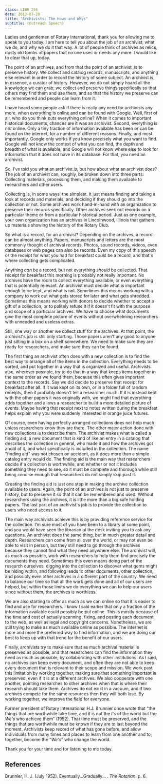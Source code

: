 ```yaml
---
class: LIBR 256
date: 2013-07-28
title: "Archivists: The Hows and Whys"
subtitle: (Outreach Speech)
...
```


Ladies and gentlemen of Rotary International, thank you for allowing me to speak to you today.
I am here to tell you about the job of an archivist; what we do, and why we do it that way.
A lot of people think of archives as relics, dusty old tombs of papers that no one uses or needs any more.
I would like to clear that up, today.

The point of an archives, and from that the point of an archivist, is to preserve history.
We collect and catalog records, manuscripts, and anything else relevant in order to record the history of some subject.
An archivist is, in essence, a curator of history.
However, we do not simply hoard all the knowledge we can grab; we collect and preserve things specifically so that others may find them and use them, and so that the history we preserve can be remembered and people can learn from it.

I have heard some people ask if there is really any need for archivists any more, when everything is online and can be found with Google.
Well, first of all, who do you think _puts_ everything online?
When it comes to important historical documents, chances are it was an archivist.
Second, everything is _not_ online.
Only a tiny fraction of information available has been or can be found on the internet, for a number of different reasons.
Finally, and most importantly, Google only works if you know precisely what you want to find.
Google will not know the context of what you can find, the depth and breadth of what is available, and Google will not know where else to look for information that it does not have in its database.
For that, you need an archivist.

So, I've told you what an archivist _is_, but how about what an archivist _does_?
The job of an archivist can, roughly, be broken down into three parts:
Collecting materials, processing them, and making them available to researchers and other users.

Collecting is, in some ways, the simplest.
It just means finding and taking a look at records and materials, and deciding if they should go into the collection or not.
Some archives work hand-in-hand with an organization to preserve their records specifically.
Other archives seek out records on a particular theme or from a particular historical period.
Just as one example, your own organization has an archives in Lincolnwood, Illinois that gathers up materials showing the history of the Rotary Club.

So what is a record, for an archivist?
Depending on the archives, a record can be almost anything.
Papers, manuscripts and letters are the most commonly thought of archival records.
Photos, sound records, videos, even databases or web pages can also be records.
Even my copy of this speech or the receipt for what you had for breakfast could be a record, and that's where collecting gets complicated.

Anything _can_ be a record, but not everything _should_ be collected.
That receipt for breakfast this morning is probably not really important.
No archives have the room to collect everything available, or even everything that is potentially relevant.
An archivist must decide what is important enough to be kept, and what is not.
Sometimes this means working with a company to work out what gets stored for later and what gets shredded.
Sometimes this means working with donors to decide whether to accept a gift of a collection, or to politely refuse it if it doesn't fit with the purpose and scope of a particular archives.
We have to choose what documents give the most complete picture of events without overwhelming researchers with unneeded and useless extras.

Still, one way or another we collect stuff for the archives.
At that point, the archivist's job is still only starting.
Those papers aren't any good to anyone just sitting in a box on a shelf somewhere.
We need to make sure they are ready for researchers, and make sure they can be found.

The first thing an archivist often does with a new collection is to find the best way to arrange all of the items in the collection.
Everything needs to be sorted, and put together in a way that is organized and useful.
Archivists also, wherever possible, try to do that in a way that keeps items together in the same order as we found them, because this often gives important context to the records.
Say we did decide to preserve that receipt for breakfast after all.
If it was kept on its own, or in a folder full of random receipts, then it probably doesn't tell a researcher much.
If it is instead kept with the other papers it was originally with, we might find that everything adds together and allows a researcher to build a more detailed picture of events.
Maybe having that receipt next to notes written during the breakfast helps explain why you were suddenly interested in orange juice futures.

Of course, even having perfectly arranged collections does not help much unless researchers know they are there.
The other major action done with new collections is to describe them.
The archivist makes what is called a finding aid, a new document that is kind of like an entry in a catalog that describes the collection in general, who made it and how the archives got ahold of it, and what specifically is included in the collection.
The name "finding aid" was not chosen on accident, as it does more than a simple catalog entry would do.
The finding aid is the main way that researchers decide if a collection is worthwhile, and whether or not it includes something they need to see, so it must be complete and thorough while still being concise enough that researchers do not simply skip past it.

Creating the finding aid is just one step in making the archive collection available to users.
Again, the point of an archives is not just to preserve history, but to preserve it so that it can be remembered and used.
Without researchers using the archives, it is little more than a big safe holding papers.
The last part of an archivist's job is to provide the collection to users who need access to it.

The main way archivists achieve this is by providing reference service for the collection.
I'm sure most of you have been to a library at some point, and you would have seen the librarian at the desk inviting you to ask any questions.
An archivist does the same thing, but in much greater detail and depth.
Researchers can come from all over the world, or may not even be able to visit in person, but they still need to go through the archives because they cannot find what they need anywhere else.
The archivist will, as much as possible, work with researchers to help them find precisely the documents they need.
Sometimes this even means doing part of the research ourselves, digging into the collection to discover what gems might be hiding within, and following leads to other documents, other collection, and possibly even other archives in a different part of the country.
We need to balance our time so that all the work gets done and all of our users are helped, but within those limits we do everything we can to help our users since without them, the archives is worthless.

We are also starting to offer as much as we can online so that it is easier to find and use for researchers.
I know I said earlier that only a fraction of the information available could possibly be put online.
This is mostly because of the time and cost of actually scanning, fixing, and posting each document to the web, as well as legal and copyright concerns.
Nonetheless, we are still trying to make as much available online as possible.
The internet is more and more the preferred way to find information, and we are doing our best to keep up with that trend for the benefit of our users.

Finally, archivists try to make sure that as much archival material is preserved as possible, and that researchers can find the information they need as much as possible, by collaborating with other institutions.
As I said, no archives can keep every document, and often they are not able to keep every document that is relevant to their scope and mission.
We work past this limitation by working together, making sure that something important is preserved, even if it is at a different archives.
We also cooperate with one another, pointing researches to other archives when that is where their research should take them.
Archives do not exist in a vacuum, and if two archives compete for the same resources then they will both lose.
By working together, we improve the field for everyone.

Former president of Rotary International H.J. Brunnier once wrote that "the things that are worthwhile take time, and it is not the _I's_ of the world but the _We's_ who achieve them" (1952).
That time must be preserved, and the things that are worthwhile must be known if they are to last beyond the moment.
Archivists keep record of what has gone before, and allow individuals from many times and places to learn from one another and to, together, become the "_We's_" who change the world.

Thank you for your time and for listening to me today.

<div class="references">

References
----------

Brunnier, H. J. (July 1952). Eventually...Gradually... . _The Rotarian_. p. 6.

</div>
